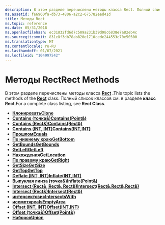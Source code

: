 ```yaml
---
description: В этом разделе перечислены методы класса Rect. Полный список классов см. в разделе класс Rect.
ms.assetid: fe6960fa-db73-4806-a2c2-675782eed41d
title: Методы Rect
ms.topic: reference
ms.date: 05/31/2018
ms.openlocfilehash: ec31832fd6d7c509a231b39d98c6838e7a82eb4c
ms.sourcegitcommit: 831e8f3db78ab820e1710cede244553c70e50500
ms.translationtype: MT
ms.contentlocale: ru-RU
ms.lasthandoff: 01/07/2021
ms.locfileid: "104997542"
---
```

# <a name="rect-methods"></a><span data-ttu-id="a32c0-104">Методы Rect</span><span class="sxs-lookup"><span data-stu-id="a32c0-104">Rect Methods</span></span>

<span data-ttu-id="a32c0-105">В этом разделе перечислены методы класса [**Rect**](/windows/desktop/api/gdiplustypes/nl-gdiplustypes-rect) .</span><span class="sxs-lookup"><span data-stu-id="a32c0-105">This topic lists the methods of the [**Rect**](/windows/desktop/api/gdiplustypes/nl-gdiplustypes-rect) class.</span></span> <span data-ttu-id="a32c0-106">Полный список классов см. в разделе **класс Rect**.</span><span class="sxs-lookup"><span data-stu-id="a32c0-106">For a complete class listing, see **Rect Class**.</span></span>

-   [<span data-ttu-id="a32c0-107">**Клонировать**</span><span class="sxs-lookup"><span data-stu-id="a32c0-107">**Clone**</span></span>](/windows/desktop/api/Gdiplustypes/nf-gdiplustypes-rect-clone)
-   <span data-ttu-id="a32c0-108">[**Contains (точка&)**](/windows/win32/api/gdiplustypes/nf-gdiplustypes-rect-contains(inconstpoint_))</span><span class="sxs-lookup"><span data-stu-id="a32c0-108">[**Contains(Point&)**](/windows/win32/api/gdiplustypes/nf-gdiplustypes-rect-contains(inconstpoint_))</span></span>
-   <span data-ttu-id="a32c0-109">[**Contains (Rect&)**](/windows/win32/api/gdiplustypes/nf-gdiplustypes-rect-contains(inrect_))</span><span class="sxs-lookup"><span data-stu-id="a32c0-109">[**Contains(Rect&)**](/windows/win32/api/gdiplustypes/nf-gdiplustypes-rect-contains(inrect_))</span></span>
-   <span data-ttu-id="a32c0-110">[**Contains (INT, INT)**](/previous-versions//ms534986(v=vs.85))</span><span class="sxs-lookup"><span data-stu-id="a32c0-110">[**Contains(INT,INT)**](/previous-versions//ms534986(v=vs.85))</span></span>
-   [<span data-ttu-id="a32c0-111">**Прошлом**</span><span class="sxs-lookup"><span data-stu-id="a32c0-111">**Equals**</span></span>](/windows/desktop/api/Gdiplustypes/nf-gdiplustypes-rect-equals)
-   [<span data-ttu-id="a32c0-112">**По нижнему краю**</span><span class="sxs-lookup"><span data-stu-id="a32c0-112">**GetBottom**</span></span>](/windows/desktop/api/Gdiplustypes/nf-gdiplustypes-rect-getbottom)
-   [<span data-ttu-id="a32c0-113">**GetBounds**</span><span class="sxs-lookup"><span data-stu-id="a32c0-113">**GetBounds**</span></span>](/windows/desktop/api/Gdiplustypes/nf-gdiplustypes-rect-getbounds)
-   [<span data-ttu-id="a32c0-114">**GetLeft**</span><span class="sxs-lookup"><span data-stu-id="a32c0-114">**GetLeft**</span></span>](/windows/desktop/api/Gdiplustypes/nf-gdiplustypes-rect-getleft)
-   [<span data-ttu-id="a32c0-115">**Нахождения**</span><span class="sxs-lookup"><span data-stu-id="a32c0-115">**GetLocation**</span></span>](/windows/desktop/api/Gdiplustypes/nf-gdiplustypes-rect-getlocation)
-   [<span data-ttu-id="a32c0-116">**По правому краю**</span><span class="sxs-lookup"><span data-stu-id="a32c0-116">**GetRight**</span></span>](/windows/desktop/api/Gdiplustypes/nf-gdiplustypes-rect-getright)
-   [<span data-ttu-id="a32c0-117">**GetSize**</span><span class="sxs-lookup"><span data-stu-id="a32c0-117">**GetSize**</span></span>](/windows/desktop/api/Gdiplustypes/nf-gdiplustypes-rect-getsize)
-   [<span data-ttu-id="a32c0-118">**GetTop**</span><span class="sxs-lookup"><span data-stu-id="a32c0-118">**GetTop**</span></span>](/windows/desktop/api/Gdiplustypes/nf-gdiplustypes-rect-gettop)
-   <span data-ttu-id="a32c0-119">[**Deflate (INT, INT)**](/previous-versions//ms534982(v=vs.85))</span><span class="sxs-lookup"><span data-stu-id="a32c0-119">[**Inflate(INT,INT)**](/previous-versions//ms534982(v=vs.85))</span></span>
-   <span data-ttu-id="a32c0-120">[**Выпуклая линза (точка&)**](/windows/win32/api/gdiplustypes/nf-gdiplustypes-rect-inflate(inconstpoint_))</span><span class="sxs-lookup"><span data-stu-id="a32c0-120">[**Inflate(Point&)**](/windows/win32/api/gdiplustypes/nf-gdiplustypes-rect-inflate(inconstpoint_))</span></span>
-   <span data-ttu-id="a32c0-121">[**Intersect (Rect&, Rect&, Rect&)**](/windows/win32/api/gdiplustypes/nf-gdiplustypes-rect-intersect(outrect__inconstrect__inconstrect_))</span><span class="sxs-lookup"><span data-stu-id="a32c0-121">[**Intersect(Rect&,Rect&,Rect&)**](/windows/win32/api/gdiplustypes/nf-gdiplustypes-rect-intersect(outrect__inconstrect__inconstrect_))</span></span>
-   <span data-ttu-id="a32c0-122">[**Intersect (Rect&)**](/previous-versions//ms534981(v=vs.85))</span><span class="sxs-lookup"><span data-stu-id="a32c0-122">[**Intersect(Rect&)**](/previous-versions//ms534981(v=vs.85))</span></span>
-   [<span data-ttu-id="a32c0-123">**интерсектсвис**</span><span class="sxs-lookup"><span data-stu-id="a32c0-123">**IntersectsWith**</span></span>](/windows/desktop/api/Gdiplustypes/nf-gdiplustypes-rect-intersectswith)
-   [<span data-ttu-id="a32c0-124">**исемптяреа**</span><span class="sxs-lookup"><span data-stu-id="a32c0-124">**IsEmptyArea**</span></span>](/windows/desktop/api/Gdiplustypes/nf-gdiplustypes-rect-isemptyarea)
-   <span data-ttu-id="a32c0-125">[**Offset (INT, INT)**](/windows/win32/api/gdiplustypes/nf-gdiplustypes-rect-offset(inint_inint))</span><span class="sxs-lookup"><span data-stu-id="a32c0-125">[**Offset(INT,INT)**](/windows/win32/api/gdiplustypes/nf-gdiplustypes-rect-offset(inint_inint))</span></span>
-   <span data-ttu-id="a32c0-126">[**Offset (точка&)**](/previous-versions//ms534979(v=vs.85))</span><span class="sxs-lookup"><span data-stu-id="a32c0-126">[**Offset(Point&)**](/previous-versions//ms534979(v=vs.85))</span></span>
-   [<span data-ttu-id="a32c0-127">**Наборов**</span><span class="sxs-lookup"><span data-stu-id="a32c0-127">**Union**</span></span>](/windows/desktop/api/Gdiplustypes/nf-gdiplustypes-rect-union)

 

 
